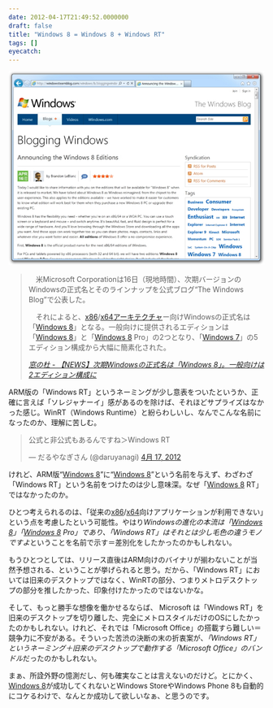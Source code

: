```yaml
---
date: 2012-04-17T21:49:52.0000000
draft: false
title: "Windows 8 = Windows 8 + Windows RT"
tags: []
eyecatch: 
---
```

<p><img src="20120417212036.jpg" alt="f:id:daruyanagi:20120417212036j:plain" title="f:id:daruyanagi:20120417212036j:plain" class="hatena-fotolife"></p>

<blockquote cite="http://www.forest.impress.co.jp/docs/news/20120417_526959.html">
<p>　米Microsoft Corporationは16日（現地時間）、次期バージョンのWindowsの正式名とそのラインナップを公式ブログ“The Windows Blog”で公表した。</p><p>　それによると、<a class="keyword" href="http://d.hatena.ne.jp/keyword/x86">x86</a>/<a class="keyword" href="http://d.hatena.ne.jp/keyword/x64">x64</a><a class="keyword" href="http://d.hatena.ne.jp/keyword/%A5%A2%A1%BC%A5%AD%A5%C6%A5%AF%A5%C1%A5%E3">アーキテクチャ</a>ー向けWindowsの正式名は「<a class="keyword" href="http://d.hatena.ne.jp/keyword/Windows%208">Windows 8</a>」となる。一般向けに提供されるエディションは「<a class="keyword" href="http://d.hatena.ne.jp/keyword/Windows%208">Windows 8</a>」と「<a class="keyword" href="http://d.hatena.ne.jp/keyword/Windows%208">Windows 8</a> Pro」の2つとなり、「<a class="keyword" href="http://d.hatena.ne.jp/keyword/Windows%207">Windows 7</a>」の5エディション構成から大幅に簡素化された。</p>

<cite><a href="http://www.forest.impress.co.jp/docs/news/20120417_526959.html">&#x7A93;&#x306E;&#x675C; - &#x3010;NEWS&#x3011;&#x6B21;&#x671F;Windows&#x306E;&#x6B63;&#x5F0F;&#x540D;&#x306F;&#x300C;Windows 8&#x300D;&#x3002;&#x4E00;&#x822C;&#x5411;&#x3051;&#x306F;2&#x30A8;&#x30C7;&#x30A3;&#x30B7;&#x30E7;&#x30F3;&#x69CB;&#x6210;&#x306B;</a></cite>
</blockquote>
<p>ARM版の「Windows RT」というネーミングが少し意表をついたというか、正確に言えば「ソレジャナーイ」感があるのを除けば、それほどサプライズはなかった感じ。WinRT（Windows Runtime）と紛らわしいし、なんでこんな名前になったのか、理解に苦しむ。</p><p><blockquote class="twitter-tweet" lang="ja"><p>公式と非公式もあるんですね＞Windows RT</p>&mdash; だるやなぎさん (@daruyanagi) <a href="https://twitter.com/daruyanagi/status/192094073891471361" data-datetime="2012-04-17T03:36:10+00:00">4月 17, 2012</a></blockquote><script src="//platform.twitter.com/widgets.js" charset="utf-8"></script></p><p>けれど、ARM版“<a class="keyword" href="http://d.hatena.ne.jp/keyword/Windows%208">Windows 8</a>”に“<a class="keyword" href="http://d.hatena.ne.jp/keyword/Windows%208">Windows 8</a>”という名前を与えず、わざわざ「Windows RT」という名前をつけたのは少し意味深。なぜ「<a class="keyword" href="http://d.hatena.ne.jp/keyword/Windows%208">Windows 8</a> RT」ではなかったのか。</p><p>ひとつ考えられるのは、「従来の<a class="keyword" href="http://d.hatena.ne.jp/keyword/x86">x86</a>/<a class="keyword" href="http://d.hatena.ne.jp/keyword/x64">x64</a>向けアプリケーションが利用できない」という点を考慮したという可能性。やはり<i>Windowsの進化の本流は「<a class="keyword" href="http://d.hatena.ne.jp/keyword/Windows%208">Windows 8</a>」「<a class="keyword" href="http://d.hatena.ne.jp/keyword/Windows%208">Windows 8</a> Pro」であり、「Windows RT」はそれとは少し毛色の違うモノですよ</i>ということを名前で示す＝差別化をしたかったのかもしれない。</p><p>もうひとつとしては、リリース直後はARM向けのバイナリが揃わないことが当然予想される、ということが挙げられると思う。だから、「Windows RT」においては旧来のデスクトップではなく、WinRTの部分、つまりメトロデスクトップの部分を推したかった、印象付けたかったのではないかな。</p><p>そして、もっと勝手な想像を働かせるならば、 Microsoft は「Windows RT」を旧来のデスクトップを切り離した、完全にメトロスタイルだけのOSにしたかったのかもしれない。けれど、それでは「Microsoft Office」の搭載すら難しい＝競争力に不安がある。そういった苦渋の決断の末の折衷案が、<i>「Windows RT」というネーミング＋旧来のデスクトップで動作する「Microsoft Office」のバンドル</i>だったのかもしれない。</p><p>まぁ、所詮外野の憶測だし、何も確実なことは言えないのだけど。とにかく、<a class="keyword" href="http://d.hatena.ne.jp/keyword/Windows%208">Windows 8</a>が成功してくれないとWindows StoreやWindows Phone 8も自動的にコケるわけで、なんとか成功して欲しいなぁ、と思うのです。</p>
